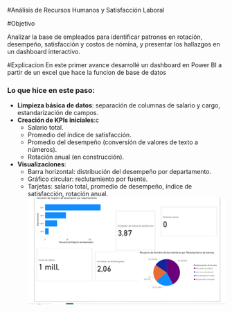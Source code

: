 #Análisis de Recursos Humanos y Satisfacción Laboral

#Objetivo

Analizar la base de empleados para identificar patrones en rotación, desempeño, satisfacción y costos de nómina, y presentar los hallazgos en un dashboard interactivo.

#Explicacion
En este primer avance desarrollé un dashboard en Power BI a partir de un excel que hace la funcion de base de datos 

### Lo que hice en este paso:
- **Limpieza básica de datos**: separación de columnas de salario y cargo, estandarización de campos.  
- **Creación de KPIs iniciales**:c
  - Salario total.
  - Promedio del índice de satisfacción.
  - Promedio del desempeño (conversión de valores de texto a números).
  - Rotación anual (en construcción).  
- **Visualizaciones**:
  - Barra horizontal: distribución del desempeño por departamento.
  - Gráfico circular: reclutamiento por fuente.
  - Tarjetas: salario total, promedio de desempeño, índice de satisfacción, rotación anual.
![alt text](image.png)
